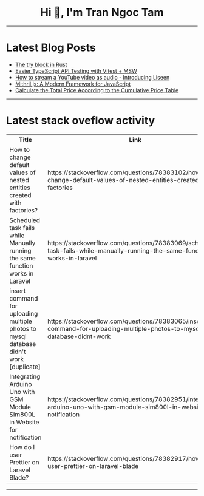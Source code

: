 <h1 align="center">Hi 👋, I'm Tran Ngoc Tam</h1>

---

# Latest Blog Posts 
<!-- BLOG-POST-LIST:START -->
- [The try block in Rust](https://dev.to/nfrankel/the-try-block-in-rust-jbl)
- [Easier TypeScript API Testing with Vitest + MSW](https://dev.to/seratch/easier-typescript-api-testing-with-vitest-msw-4k3a)
- [How to stream a YouTube video as audio - Introducing Liseen](https://dev.to/abdulmuminyqn/how-to-stream-a-youtube-video-as-audio-introducing-liseen-39jd)
- [Mithril.js: A Modern Framework for JavaScript](https://dev.to/adrianbailador/mithriljs-a-modern-framework-for-javascript-5hke)
- [Calculate the Total Price According to the Cumulative Price Table](https://dev.to/esproc_spl/calculate-the-total-price-according-to-the-cumulative-price-table-232c)
<!-- BLOG-POST-LIST:END -->

---

# Latest stack oveflow activity
<table>
  <tr><th>Title</th><th>Link</th></tr>
  <!-- STACKOVERFLOW:START --><tr><td>How to change default values of nested entities created with factories?</td><td>https://stackoverflow.com/questions/78383102/how-to-change-default-values-of-nested-entities-created-with-factories</td></tr><tr><td>Scheduled task fails while Manually running the same function works in Laravel</td><td>https://stackoverflow.com/questions/78383069/scheduled-task-fails-while-manually-running-the-same-function-works-in-laravel</td></tr><tr><td>insert command for uploading multiple photos to mysql database didn&#39;t work [duplicate]</td><td>https://stackoverflow.com/questions/78383065/insert-command-for-uploading-multiple-photos-to-mysql-database-didnt-work</td></tr><tr><td>Integrating Arduino Uno with GSM Module Sim800L in Website for notification</td><td>https://stackoverflow.com/questions/78382951/integrating-arduino-uno-with-gsm-module-sim800l-in-website-for-notification</td></tr><tr><td>How do I user Prettier on Laravel Blade?</td><td>https://stackoverflow.com/questions/78382917/how-do-i-user-prettier-on-laravel-blade</td></tr><!-- STACKOVERFLOW:END -->
</table>

---


